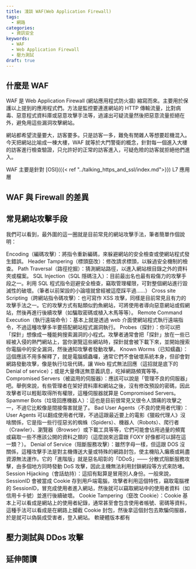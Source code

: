 ```yaml
---
title: 淺談 WAF(Web Application Firewall)
tags:
  - 網路
categories:
  - 資訊安全
keywords:
  - WAF
  - Web Application Firewall
  - 壓力測試
draft: true
---
```




<!--more-->

## 什麼是 WAF

WAF 是 Web Application Firewall (網站應用程式防火牆) 縮寫而來。主要用於保護以上提到的應用程式們。方法是監控要連進網站的 HTTP 傳輸流量，比對病毒、惡意程式資料庫或惡意攻擊手法等，過濾出可疑流量然後把惡意流量拒絕在外，避免用這些漏洞攻擊網站。

網站都希望流量要大，訪客要多。只是訪客一多，難免有閒雜人等想要趁機混入。今天把網站比喻成一棟大樓，WAF 就等於大門警衛的概念，針對每一個進入大樓的訪客進行檢查驗證，只允許好的正常的訪客進入，可疑危險的訪客就拒絕他們進入。

WAF 主要是針對 [OSI]({{< ref "../talking_https_and_ssl/index.md">}}) L7 應用層

## WAF 與 Firewall 的差異

## 常見網站攻擊手段

我們可以看到，最外圍的這一圈就是目前常見的網站攻擊手法，筆者簡單作個說明：

Encoding（編碼攻擊）：將指令重新編碼，來躲避網站的安全檢查或使網站程式發生錯誤。
Header Tampering（標頭竄改）：修改請求標頭，以躲過安全機制的檢查。
Path Traversal（路徑挖掘）：猜測網站路徑，以進入網站根目錄之外的資料夾或檔案。
SQL Injection（SQL 隱碼注入）：目前最出名也最有殺傷力的攻擊手段之一。利用 SQL 程式指令迴避安全檢查，竊取管理權限，可對整個網站進行毀滅性的破壞。（筆者以前架設的小論壇就曾經被這麼踩平過……）
Cross site Scripting（跨網站指令碼攻擊）：也可寫作 XSS 攻擊，同樣是目前常見且有力的攻擊手法之一。它的攻擊方式有點類似釣魚網站，可將使用者導向惡意網站或假網站，然後再進行後續攻擊（如騙取密碼或植入木馬等等）。
Remote Command Execution（執行遠端命令）：基本上就是透過 web 介面使網站程式執行遠端指令，不過這種攻擊多半要搭配網站程式漏洞執行。
Probes（探針）：你可以把「探針」想像成一種能夠搜索漏洞的小程式。攻擊者通常會把「探針」放在一些已經被入侵的熱門網站上，當你瀏覽這些網站時，探針就會被下載下來，並開始搜索你電腦中的安全漏洞，然後通知攻擊者發動攻擊。
Known Worms（已知蠕蟲）：這個應該不用多解釋了，就是電腦蠕蟲囉，通常它們不會破壞系統本身，但卻會對網路發動攻擊，像是執行垃圾代碼，讓 Web 程式無法回應（這招就是底下的 Denial of service）；或是大量傳送無意義訊息，吃掉網路頻寬等等。
Compromised Servers（被盜用的伺服器）：應該可以說是「管理不良的伺服器」吧。舉例來說，有些管理者在架好資料庫和網站之後，沒有修改預設的密碼，因此攻擊者可以輕鬆取得所有權限，這種伺服器就算是 Compromised Servers。
Spammer Bots（垃圾回應機器人）：這也是目前很常見又很令人頭痛的攻擊之一，不過它比較像是間接傷害就是了。
Bad User Agents（不良的使用者代理）：User Agents 可以翻成使用者代理，不過這跟最近要上的電影《獵殺代理人》沒啥關係，它是指一些行徑惡劣的蜘蛛（Spiders）、機器人（Robots）、爬行者（Crawler）、瀏覽器（Browser）或下載工具等等，它們可能會佔用過量的頻寬或竊取一些不應該公開的資料之類的（這麼說來迅雷跟 FOXY 好像都可以歸在這一類？）。
Denial of Service（阻斷服務攻擊）：雖然字母一樣，但這跟 DOS 沒關係，這種攻擊手法是對主機傳送大量或特殊的網路封包，使主機陷入癱瘓或耗盡資源無法運作。它的「進階版」就是惡名昭彰的「DDoS」—— 分散式阻斷服務攻擊，由多個地方同時發動 DoS 攻擊，因此主機無法利用封鎖網段等方式來防堵。
Session Hijacking（會話劫持）：這招有點算是冒用別人身份。一般來說，SessionID 會被當成 Cookie 存到用戶端電腦，攻擊者利用這個特性，竊取電腦裡的 SessionID，冒充成使用者進入網站，然後就可以竊取網站中的使用者資料（如信用卡卡號）並進行後續破壞。
Cookie Tampering（竄改 Cookie）：Cookie 基本上可以看成是網站上的使用者紀錄，通常甚至會包含使用者帳號、密碼等資料，這種手法可以看成是在網路上攔截 Cookie 封包，然後拿這個封包去欺騙伺服器，於是就可以偽裝成受害者，登入網站。
軟硬體版本都有



## 壓力測試與 DDos 攻擊

## 延伸閱讀
